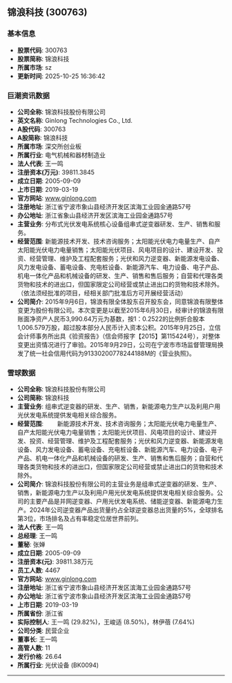 ## 锦浪科技 (300763)

### 基本信息

- **股票代码**: 300763
- **股票简称**: 锦浪科技
- **所属市场**: sz
- **更新时间**: 2025-10-25 16:36:42

### 巨潮资讯数据

- **公司全称**: 锦浪科技股份有限公司
- **英文名称**: Ginlong Technologies Co., Ltd.
- **A股代码**: 300763
- **A股简称**: 锦浪科技
- **所属市场**: 深交所创业板
- **所属行业**: 电气机械和器材制造业
- **法人代表**: 王一鸣
- **注册资本(万元)**: 39811.3845
- **成立日期**: 2005-09-09
- **上市日期**: 2019-03-19
- **官方网站**: www.ginlong.com
- **注册地址**: 浙江省宁波市象山县经济开发区滨海工业园金通路57号
- **办公地址**: 浙江省象山县经济开发区滨海工业园金通路57号
- **主营业务**: 分布式光伏发电系统核心设备组串式逆变器研发、生产、销售和服务。
- **经营范围**: 新能源技术开发、技术咨询服务；太阳能光伏电力电量生产、自产太阳能光伏电力电量销售；太阳能光伏项目、风电项目的设计、建设开发、投资、经营管理、维护及工程配套服务；光伏和风力逆变器、新能源发电设备、风力发电设备、蓄电设备、充电桩设备、新能源汽车、电力设备、电子产品、机电一体化产品和机械设备的研发、生产、销售和售后服务；自营和代理各类货物和技术的进出口，但国家限定公司经营或禁止进出口的货物和技术除外。（依法须经批准的项目，经相关部门批准后方可开展经营活动）
- **公司简介**: 2015年9月6日，锦浪有限全体股东召开股东会，同意锦浪有限整体变更为股份有限公司。本次变更是以截至2015年6月30日，经审计的锦浪有限账面净资产人民币3,990.64万元为基数，按1：0.2522的比例折合股本1,006.579万股，超过股本部分人民币计入资本公积。2015年9月25日，立信会计师事务所出具《验资报告》（信会师报字【2015】第115424号），对整体变更出资情况进行了审验。2015年9月29日，公司在宁波市市场监督管理局换发了统一社会信用代码为91330200778244188M的《营业执照》。

### 雪球数据

- **公司全称**: 锦浪科技股份有限公司
- **公司简称**: 锦浪科技
- **主营业务**: 组串式逆变器的研发、生产、销售，新能源电力生产以及利用户用光伏发电系统提供发电相关综合服务。
- **经营范围**: 　　新能源技术开发、技术咨询服务；太阳能光伏电力电量生产、自产太阳能光伏电力电量销售；太阳能光伏项目、风电项目的设计、建设开发、投资、经营管理、维护及工程配套服务；光伏和风力逆变器、新能源发电设备、风力发电设备、蓄电设备、充电桩设备、新能源汽车、电力设备、电子产品、机电一体化产品和机械设备的研发、生产、销售和售后服务；自营和代理各类货物和技术的进出口，但国家限定公司经营或禁止进出口的货物和技术除外。
- **公司简介**: 锦浪科技股份有限公司的主营业务是组串式逆变器的研发、生产、销售，新能源电力生产以及利用户用光伏发电系统提供发电相关综合服务。公司的主要产品是并网逆变器、户用光伏发电系统、储能逆变器、新能源电力生产。2024年公司逆变器产品出货量约占全球逆变器总出货量的5%，全球排名第3位，市场排名及占有率稳定位居世界前列。
- **法人代表**: 王一鸣
- **总经理**: 王一鸣
- **董秘**: 张婵
- **成立日期**: 2005-09-09
- **注册资本(元)**: 39811.38万元
- **员工人数**: 4467
- **官方网站**: www.ginlong.com
- **注册地址**: 浙江省宁波市象山县经济开发区滨海工业园金通路57号
- **办公地址**: 浙江省宁波市象山县经济开发区滨海工业园金通路57号
- **上市日期**: 2019-03-19
- **所属省份**: 浙江省
- **实际控制人**: 王一鸣 (29.82%)，王峻适 (8.50%)，林伊蓓 (7.64%)
- **公司分类**: 民营企业
- **董事长**: 王一鸣
- **高管人数**: 11
- **发行价格**: 26.64
- **所属行业**: 光伏设备 (BK0094)

---